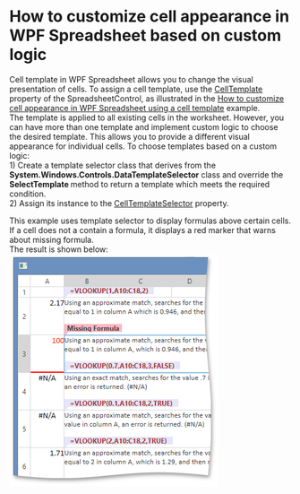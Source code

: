 # How to customize cell appearance in WPF Spreadsheet based on custom logic


<p>Cell template in WPF Spreadsheet allows you to change the visual presentation of cells. To assign a cell template, use the <a href="http://help.devexpress.com/#WPF/DevExpressXpfSpreadsheetSpreadsheetControl_CellTemplatetopic"><u>CellTemplate</u></a> property of the SpreadsheetControl, as illustrated in the <a href="https://www.devexpress.com/Support/Center/p/E4984">How to customize cell appearance in WPF Spreadsheet using a cell template</a> example.<br />
The template is applied to all existing cells in the worksheet. However, you can have more than one template and implement custom logic to choose the desired template. This allows you to provide a different visual appearance for individual cells. To choose templates based on a custom logic:<br />
1) Create a template selector class that derives from the <strong>System.Windows.Controls.DataTemplateSelector</strong> class and override the <strong>SelectTemplate </strong>method to return a template which meets the required condition. <br />
2) Assign its instance to the <a href="http://help.devexpress.com/#WPF/DevExpressXpfSpreadsheetSpreadsheetControl_CellTemplateSelectortopic"><u>CellTemplateSelector</u></a> property.</p><p>This example uses template selector to display formulas above certain cells. If a cell does not a contain a formula, it displays a red marker that warns about missing formula.<br />
The result is shown below:<br />
<img src="https://raw.githubusercontent.com/DevExpress-Examples/how-to-customize-cell-appearance-in-wpf-spreadsheet-based-on-custom-logic-e4985/14.1.10+/media/172caafb-5e07-4749-9fd2-a295bc8323e7.png"></p><br />
<br />


<br/>


